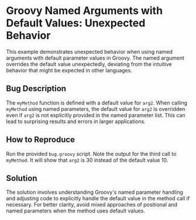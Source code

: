# Groovy Named Arguments with Default Values: Unexpected Behavior

This example demonstrates unexpected behavior when using named arguments with default parameter values in Groovy.  The named argument overrides the default value unexpectedly, deviating from the intuitive behavior that might be expected in other languages.

## Bug Description

The `myMethod` function is defined with a default value for `arg2`.  When calling `myMethod` using named parameters, the default value for `arg2` is overridden even if `arg2` is not explicitly provided in the named parameter list. This can lead to surprising results and errors in larger applications.

## How to Reproduce

Run the provided `bug.groovy` script. Note the output for the third call to `myMethod`.  It will show that `arg2` is 30 instead of the default value 10.

## Solution

The solution involves understanding Groovy's named parameter handling and adjusting code to explicitly handle the default value in the method call if necessary. For better clarity, avoid mixed approaches of positional and named parameters when the method uses default values.